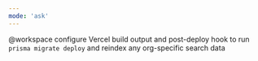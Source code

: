 ```yaml
---
mode: 'ask'
---
```


@workspace configure Vercel build output and post-deploy hook to run `prisma migrate deploy` and
reindex any org-specific search data
